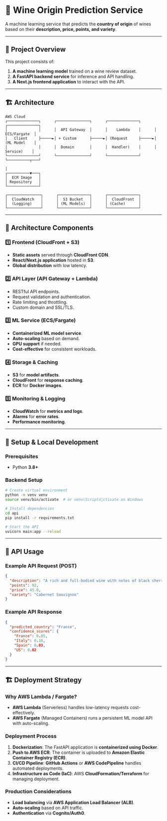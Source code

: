 # 🍷 Wine Origin Prediction Service

A machine learning service that predicts the **country of origin** of wines based on their **description, price, points, and variety**.

---

## 📌 Project Overview

This project consists of:
1. **A machine learning model** trained on a wine review dataset.
2. **A FastAPI backend service** for inference and API handling.
3. **A Next.js frontend application** to interact with the API.

---

## 🏗️ Architecture

```
AWS Cloud
┌──────────────┐      ┌───────────────┐      ┌──────────────┐      ┌──────────────┐
│              │      │  API Gateway  │      │    Lambda    │      │ ECS/Fargate  │
│   Client     ├─────►│ + Custom      ├─────►│ (Request     ├─────►│ (ML Model    │
│              │      │  Domain       │      │  Handler)    │      │  Service)    │
└──────────────┘      └───────────────┘      └──────────────┘      └──────────┬───┘
                                                                          │    
┌──────────▼───┐
│  ECR Image   │
│ Repository   │
└──────────────┘

┌───────────────┐      ┌──────────────┐      ┌──────────────┐
│  CloudWatch   │      │  S3 Bucket   │      │  CloudFront  │
│  (Logging)    │      │ (ML Models)  │      │ (Cache)      │
└───────────────┘      └──────────────┘      └──────────────┘
```

---

## 🔹 **Architecture Components**

### **1️⃣ Frontend (CloudFront + S3)**
- **Static assets** served through **CloudFront CDN**.
- **React/Next.js application** hosted in **S3**.
- **Global distribution** with low latency.

### **2️⃣ API Layer (API Gateway + Lambda)**
- RESTful API endpoints.
- Request validation and authentication.
- Rate limiting and throttling.
- Custom domain and SSL/TLS.

### **3️⃣ ML Service (ECS/Fargate)**
- **Containerized ML model service**.
- **Auto-scaling** based on demand.
- **GPU support** if needed.
- **Cost-effective** for consistent workloads.

### **4️⃣ Storage & Caching**
- **S3** for **model artifacts**.
- **CloudFront** for **response caching**.
- **ECR** for **Docker images**.

### **5️⃣ Monitoring & Logging**
- **CloudWatch** for **metrics and logs**.
- **Alarms** for **error rates**.
- **Performance monitoring**.

---

## 🚀 **Setup & Local Development**

### **Prerequisites**
- Python **3.8+**

### **Backend Setup**
```bash
# Create virtual environment
python -m venv venv
source venv/bin/activate  # or venv\Scriptsctivate on Windows

# Install dependencies
cd api
pip install -r requirements.txt

# Start the API
uvicorn main:app --reload
```

---
## 🔄 **API Usage**

### **Example API Request (POST)**
```json
{
  "description": "A rich and full-bodied wine with notes of black cherry and vanilla",
  "points": 92,
  "price": 45.0,
  "variety": "Cabernet Sauvignon"
}
```

### **Example API Response**
```json
{
  "predicted_country": "France",
  "confidence_scores": {
    "France": 0.85,
    "Italy": 0.10,
    "Spain": 0.03,
    "US": 0.02
  }
}
```
---
## 🏗️ **Deployment Strategy**

### **Why AWS Lambda / Fargate?**
- **AWS Lambda** (Serverless) handles low-latency requests cost-effectively.
- **AWS Fargate** (Managed Containers) runs a persistent ML model API with auto-scaling.

### **Deployment Process**
1. **Dockerization**: The FastAPI application is **containerized using Docker**.
2. **Push to AWS ECR**: The container is uploaded to **Amazon Elastic Container Registry (ECR)**.
3. **CI/CD Pipeline**: **GitHub Actions** or **AWS CodePipeline** handles automated deployments.
4. **Infrastructure as Code (IaC)**: AWS **CloudFormation/Terraform** for managing deployment.

### **Production Considerations**
- **Load balancing** via **AWS Application Load Balancer (ALB)**.
- **Auto-scaling** based on API traffic.
- **Authentication** via **Cognito/Auth0**.

